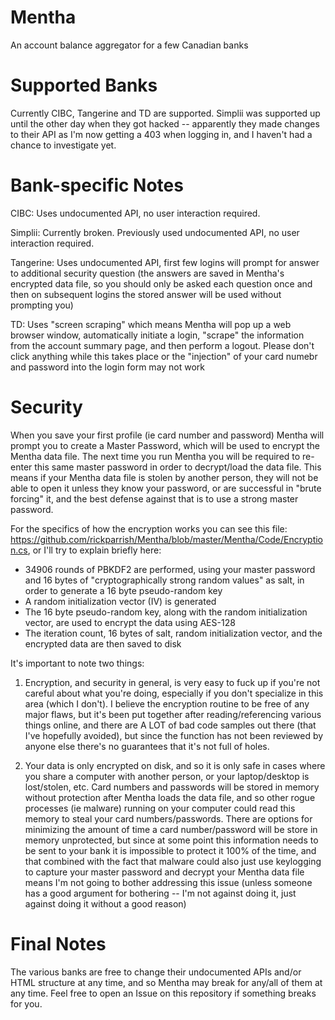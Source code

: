 # Mentha
An account balance aggregator for a few Canadian banks

Supported Banks
===============
Currently CIBC, Tangerine and TD are supported.  Simplii was supported up until the other day when they got hacked -- apparently they made changes to their API as I'm now getting a 403 when logging in, and I haven't had a chance to investigate yet.

Bank-specific Notes
===================

CIBC: Uses undocumented API, no user interaction required.

Simplii: Currently broken.  Previously used undocumented API, no user interaction required.

Tangerine: Uses undocumented API, first few logins will prompt for answer to additional security question (the answers are saved in Mentha's encrypted data file, so you should only be asked each question once and then on subsequent logins the stored answer will be used without prompting you)

TD: Uses "screen scraping" which means Mentha will pop up a web browser window, automatically initiate a login, "scrape" the information from the account summary page, and then perform a logout.  Please don't click anything while this takes place or the "injection" of your card numebr and password into the login form may not work

Security
========

When you save your first profile (ie card number and password) Mentha will prompt you to create a Master Password, which will be used to encrypt the Mentha data file.  The next time you run Mentha you will be required to re-enter this same master password in order to decrypt/load the data file.  This means if your Mentha data file is stolen by another person, they will not be able to open it unless they know your password, or are successful in "brute forcing" it, and the best defense against that is to use a strong master password.

For the specifics of how the encryption works you can see this file: https://github.com/rickparrish/Mentha/blob/master/Mentha/Code/Encryption.cs, or I'll try to explain briefly here:

- 34906 rounds of PBKDF2 are performed, using your master password and 16 bytes of "cryptographically strong random values" as salt, in order to generate a 16 byte pseudo-random key
- A random initialization vector (IV) is generated
- The 16 byte pseudo-random key, along with the random initialization vector, are used to encrypt the data using AES-128
- The iteration count, 16 bytes of salt, random initialization vector, and the encrypted data are then saved to disk

It's important to note two things:

1) Encryption, and security in general, is very easy to fuck up if you're not careful about what you're doing, especially if you don't specialize in this area (which I don't).  I believe the encryption routine to be free of any major flaws, but it's been put together after reading/referencing various things online, and there are A LOT of bad code samples out there (that I've hopefully avoided), but since the function has not been reviewed by anyone else there's no guarantees that it's not full of holes.

2) Your data is only encrypted on disk, and so it is only safe in cases where you share a computer with another person, or your laptop/desktop is lost/stolen, etc.  Card numbers and passwords will be stored in memory without protection after Mentha loads the data file, and so other rogue processes (ie malware) running on your computer could read this memory to steal your card numbers/passwords.  There are options for minimizing the amount of time a card number/password will be store in memory unprotected, but since at some point this information needs to be sent to your bank it is impossible to protect it 100% of the time, and that combined with the fact that malware could also just use keylogging to capture your master password and decrypt your Mentha data file means I'm not going to bother addressing this issue (unless someone has a good argument for bothering -- I'm not against doing it, just against doing it without a good reason)

Final Notes
===========

The various banks are free to change their undocumented APIs and/or HTML structure at any time, and so Mentha may break for any/all of them at any time.  Feel free to open an Issue on this repository if something breaks for you.
